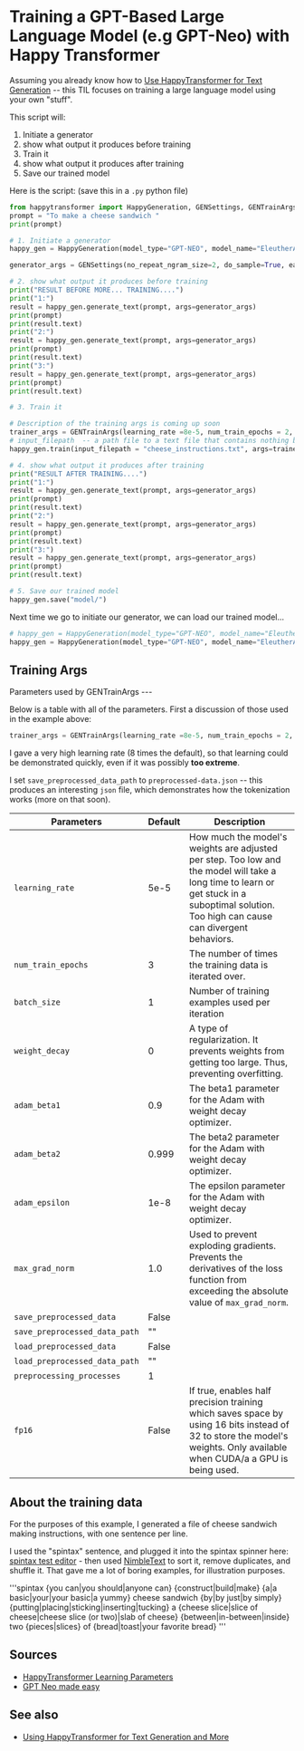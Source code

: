 # Training a GPT-Based Large Language Model (e.g GPT-Neo) with Happy Transformer

Assuming you already know how to [Use HappyTransformer for Text Generation](using_happy_transformer.md) -- this TIL focuses on training a large language model using your own "stuff".

This script will:

1. Initiate a generator
2. show what output it produces before training
3. Train it
4. show what output it produces after training
5. Save our trained model

Here is the script: (save this in a `.py` python file)

```python
from happytransformer import HappyGeneration, GENSettings, GENTrainArgs
prompt = "To make a cheese sandwich "
print(prompt)

# 1. Initiate a generator
happy_gen = HappyGeneration(model_type="GPT-NEO", model_name="EleutherAI/gpt-neo-1.3B")

generator_args = GENSettings(no_repeat_ngram_size=2, do_sample=True, early_stopping=False, top_k=5, temperature=0.8, max_length=30)

# 2. show what output it produces before training
print("RESULT BEFORE MORE... TRAINING....")
print("1:")
result = happy_gen.generate_text(prompt, args=generator_args)
print(prompt)
print(result.text)
print("2:")
result = happy_gen.generate_text(prompt, args=generator_args)
print(prompt)
print(result.text)
print("3:")
result = happy_gen.generate_text(prompt, args=generator_args)
print(prompt)
print(result.text)

# 3. Train it

# Description of the training args is coming up soon
trainer_args = GENTrainArgs(learning_rate =8e-5, num_train_epochs = 2, save_preprocessed_data=True, save_preprocessed_data_path="preprocessed-data.json", batch_size=4)
# input_filepath  -- a path file to a text file that contains nothing but text to train the model.
happy_gen.train(input_filepath = "cheese_instructions.txt", args=trainer_args)

# 4. show what output it produces after training
print("RESULT AFTER TRAINING....")
print("1:")
result = happy_gen.generate_text(prompt, args=generator_args)
print(prompt)
print(result.text)
print("2:")
result = happy_gen.generate_text(prompt, args=generator_args)
print(prompt)
print(result.text)
print("3:")
result = happy_gen.generate_text(prompt, args=generator_args)
print(prompt)
print(result.text)

# 5. Save our trained model
happy_gen.save("model/")
```

Next time we go to initiate our generator, we can load our trained model...

```python
# happy_gen = HappyGeneration(model_type="GPT-NEO", model_name="EleutherAI/gpt-neo-1.3B") -- add a 'load_path' argument...
happy_gen = HappyGeneration(model_type="GPT-NEO", model_name="EleutherAI/gpt-neo-1.3B", load_path="model/")
```

## Training Args

Parameters used by GENTrainArgs ---

Below is a table with all of the parameters. First a discussion of those used in the example above:

```python
trainer_args = GENTrainArgs(learning_rate =8e-5, num_train_epochs = 2, save_preprocessed_data=True, save_preprocessed_data_path="preprocessed-data.json", batch_size=4)
```

I gave a very high learning rate (8 times the default), so that learning could be demonstrated quickly, even if it was possibly **too extreme**.

I set `save_preprocessed_data_path` to `preprocessed-data.json` -- this produces an interesting `json` file, which demonstrates how the tokenization works (more on that soon).

| Parameters					|Default| Description            |
|-------------------------------|-------|------------------------|
| `learning_rate`				|5e-5  	| How much the model's weights are adjusted per step. Too low and the model will take a long time to learn or get stuck in a suboptimal solution. Too high can cause can divergent behaviors. |
| `num_train_epochs`			|3     	| The number of times the training data is iterated over. |
| `batch_size`					|1     	| Number of training examples used per iteration |
| `weight_decay`				|0     	| A type of regularization. It prevents weights from getting too large. Thus, preventing overfitting.|
| `adam_beta1`					|0.9   	| The beta1 parameter for the Adam with weight decay optimizer. |
| `adam_beta2`					|0.999 	| The beta2 parameter for the Adam with weight decay optimizer.|
| `adam_epsilon`				|1e-8  	| The epsilon parameter for the Adam with weight decay optimizer. |
| `max_grad_norm`				|1.0   	| Used to prevent exploding gradients. Prevents the derivatives of the loss function from exceeding the absolute value of `max_grad_norm`.|
| `save_preprocessed_data`		|False	| |
| `save_preprocessed_data_path`	|""   	| |
| `load_preprocessed_data`		|False	| |
| `load_preprocessed_data_path`	|""   	| |
| `preprocessing_processes`		|1    	| |
| `fp16`						|False	| If true, enables half precision training which saves space by using 16 bits instead of 32 to store the model's weights. Only available when CUDA/a a GPU is being used.|


## About the training data

For the purposes of this example, I generated a file of cheese sandwich making instructions, with one sentence per line.

I used the "spintax" sentence, and plugged it into the spintax spinner here: [spintax test editor](https://wiki.secretgeek.net/article/spin) - then used [NimbleText](https://NimbleText.com) to sort it, remove duplicates, and shuffle it. That gave me a lot of boring examples, for illustration purposes.

'''spintax
{you can|you should|anyone can} {construct|build|make} {a|a basic|your|your basic|a yummy} cheese sandwich {by|by just|by simply} {putting|placing|sticking|inserting|tucking} a {cheese slice|slice of cheese|cheese slice (or two)|slab of cheese} {between|in-between|inside} two {pieces|slices} of {bread|toast|your favorite bread}
'''

## Sources

- [HappyTransformer Learning Parameters](https://happytransformer.com/learning-parameters/)
- [GPT Neo made easy](https://www.vennify.ai/gpt-neo-made-easy/amp/)

## See also

- [Using HappyTransformer for Text Generation and More](using_happy_transformer.md)
